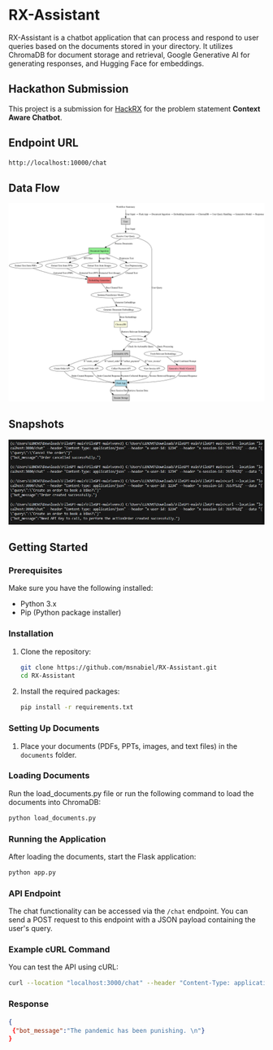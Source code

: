 # RX-Assistant

RX-Assistant is a chatbot application that can process and respond to user queries based on the documents stored in your directory. It utilizes ChromaDB for document storage and retrieval, Google Generative AI for generating responses, and Hugging Face for embeddings.

## Hackathon Submission

This project is a submission for [HackRX](https://hackrx.in/) for the problem statement **Context Aware Chatbot**.

## Endpoint URL

```bash
http://localhost:10000/chat
```

## Data Flow
![Diagram](detailed_data_flow_diagram.png)

## Snapshots

![Diagram](image_1.jpeg)



## Getting Started

### Prerequisites

Make sure you have the following installed:

- Python 3.x
- Pip (Python package installer)

### Installation

1. Clone the repository:

   ```bash
   git clone https://github.com/msnabiel/RX-Assistant.git
   cd RX-Assistant
   ```

2. Install the required packages:

   ```bash
   pip install -r requirements.txt
   ```

### Setting Up Documents

1. Place your documents (PDFs, PPTs, images, and text files) in the `documents` folder.

### Loading Documents

Run the load_documents.py file or run the following command to load the documents into ChromaDB:

```bash
python load_documents.py
```

### Running the Application

After loading the documents, start the Flask application:

```bash
python app.py
```

### API Endpoint

The chat functionality can be accessed via the `/chat` endpoint. You can send a POST request to this endpoint with a JSON payload containing the user's query.

### Example cURL Command

You can test the API using cURL:

```bash
curl --location "localhost:3000/chat" --header "Content-Type: application/json" --header "x-user-id: 1234" --header "x-session-id: J5S7P1ZQ" --data "{\"query\":\"What is said about the pandemic?\"}"
```

### Response

```json
{
 {"bot_message":"The pandemic has been punishing. \n"}
}
```
